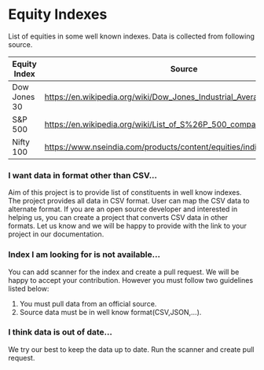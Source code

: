 # Equity Indexes

List of equities in some well known indexes. Data is collected from following source.

| Equity Index | Source |
| --- | --- |
| Dow Jones 30 | https://en.wikipedia.org/wiki/Dow_Jones_Industrial_Average |
| S&P 500 | https://en.wikipedia.org/wiki/List_of_S%26P_500_companies |
| Nifty 100 | https://www.nseindia.com/products/content/equities/indices/nifty_100.htm |

### I want data in format other than CSV...
Aim of this project is to provide list of constituents in well know indexes. The project provides all data in CSV format. User can map the CSV data to alternate format. If you are an open source developer and interested in helping us, you can create a project that converts CSV data in other formats. Let us know and we will be happy to provide with the link to your project in our documentation.

### Index I am looking for is not available...
You can add scanner for the index and create a pull request. We will be happy to accept your contribution. However you must follow two guidelines listed below:
1. You must pull data from an official source.
1. Source data must be in well know format(CSV,JSON,...).

### I think data is out of date...
We try our best to keep the data up to date. Run the scanner and create pull request.